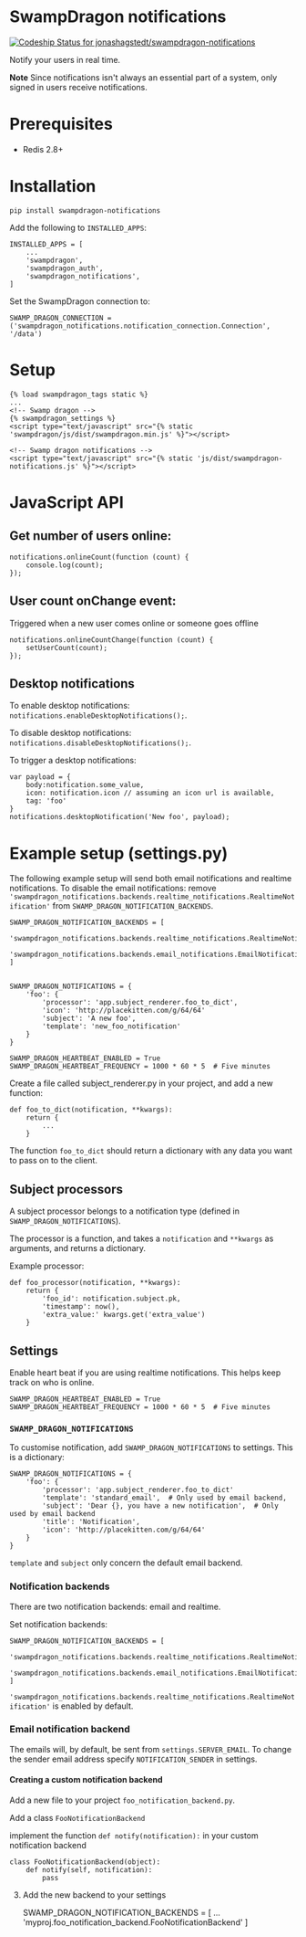 # SwampDragon notifications

[ ![Codeship Status for jonashagstedt/swampdragon-notifications](https://codeship.com/projects/fc0d69b0-9763-0132-b800-6a66c6b56914/status?branch=master)](https://codeship.com/projects/63149)

Notify your users in real time.

**Note** Since notifications isn't always an essential part of a system, only signed in users receive notifications.  


# Prerequisites

*  Redis 2.8+


# Installation

    pip install swampdragon-notifications

Add the following to `INSTALLED_APPS`:
    
    INSTALLED_APPS = [
        ...
        'swampdragon',
        'swampdragon_auth',
        'swampdragon_notifications',
    ]


Set the SwampDragon connection to:

    SWAMP_DRAGON_CONNECTION = ('swampdragon_notifications.notification_connection.Connection', '/data')
    

# Setup


    {% load swampdragon_tags static %}
    ...
    <!-- Swamp dragon -->
    {% swampdragon_settings %}
    <script type="text/javascript" src="{% static 'swampdragon/js/dist/swampdragon.min.js' %}"></script>
    
    <!-- Swamp dragon notifications -->
    <script type="text/javascript" src="{% static 'js/dist/swampdragon-notifications.js' %}"></script>


# JavaScript API

## Get number of users online:

    
    notifications.onlineCount(function (count) {
        console.log(count);
    });


## User count onChange event:

Triggered when a new user comes online or someone goes offline

    
    notifications.onlineCountChange(function (count) {
        setUserCount(count);
    });


## Desktop notifications

To enable desktop notifications: `notifications.enableDesktopNotifications();`.

To disable desktop notifications: `notifications.disableDesktopNotifications();`.

To trigger a desktop notifications:


    var payload = {
        body:notification.some_value,
        icon: notification.icon // assuming an icon url is available,
        tag: 'foo'
    }
    notifications.desktopNotification('New foo', payload);



# Example setup (settings.py)

The following example setup will send both email notifications and realtime notifications.
To disable the email notifications: remove `'swampdragon_notifications.backends.realtime_notifications.RealtimeNotification'` from `SWAMP_DRAGON_NOTIFICATION_BACKENDS`.

    
    SWAMP_DRAGON_NOTIFICATION_BACKENDS = [
        'swampdragon_notifications.backends.realtime_notifications.RealtimeNotification',
        'swampdragon_notifications.backends.email_notifications.EmailNotification',
    ]
    
    
    SWAMP_DRAGON_NOTIFICATIONS = {
        'foo': {
            'processor': 'app.subject_renderer.foo_to_dict',
            'icon': 'http://placekitten.com/g/64/64'
            'subject': 'A new foo',
            'template': 'new_foo_notification'
        }
    }
    
    SWAMP_DRAGON_HEARTBEAT_ENABLED = True
    SWAMP_DRAGON_HEARTBEAT_FREQUENCY = 1000 * 60 * 5  # Five minutes


Create a file called subject_renderer.py in your project, and add a new function:

    
    def foo_to_dict(notification, **kwargs):
        return {
            ...
        }

The function `foo_to_dict` should return a dictionary with any data you want to pass on to the client.


## Subject processors

A subject processor belongs to a notification type (defined in `SWAMP_DRAGON_NOTIFICATIONS`).

The processor is a function, and takes a `notification` and `**kwargs` as arguments, and returns a dictionary.

Example processor:

    
    def foo_processor(notification, **kwargs):
        return {
            'foo_id': notification.subject.pk,
            'timestamp': now(),
            'extra_value:' kwargs.get('extra_value')
        }


## Settings

Enable heart beat if you are using realtime notifications.
This helps keep track on who is online.


    SWAMP_DRAGON_HEARTBEAT_ENABLED = True
    SWAMP_DRAGON_HEARTBEAT_FREQUENCY = 1000 * 60 * 5  # Five minutes


### `SWAMP_DRAGON_NOTIFICATIONS`

To customise notification, add `SWAMP_DRAGON_NOTIFICATIONS` to settings.
This is a dictionary:


    SWAMP_DRAGON_NOTIFICATIONS = {
        'foo': {
            'processor': 'app.subject_renderer.foo_to_dict'
            'template': 'standard_email',  # Only used by email backend,
            'subject': 'Dear {}, you have a new notification',  # Only used by email backend 
            'title': 'Notification', 
            'icon': 'http://placekitten.com/g/64/64'
        }
    }

`template` and `subject` only concern the default email backend.


### Notification backends

There are two notification backends: email and realtime.

Set notification backends:


    SWAMP_DRAGON_NOTIFICATION_BACKENDS = [
        'swampdragon_notifications.backends.realtime_notifications.RealtimeNotification',
        'swampdragon_notifications.backends.email_notifications.EmailNotification',
    ]

`'swampdragon_notifications.backends.realtime_notifications.RealtimeNotification'` is enabled by default.



### Email notification backend

The emails will, by default, be sent from `settings.SERVER_EMAIL`.
To change the sender email address specify `NOTIFICATION_SENDER` in settings.


#### Creating a custom notification backend

Add a new file to your project `foo_notification_backend.py`.

Add a class `FooNotificationBackend`

implement the function `def notify(notification):` in your custom notification backend


    class FooNotificationBackend(object):
        def notify(self, notification):
            pass
            
            
3.  Add the new backend to your settings


    SWAMP_DRAGON_NOTIFICATION_BACKENDS = [
        ...
        'myproj.foo_notification_backend.FooNotificationBackend'
    ]
